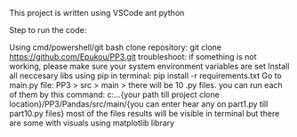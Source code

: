 This project is written using VSCode ant python

Step to run the code:

Using cmd/powershell/git bash clone repository: git clone https://github.com/Epukou/PP3.git troubleshoot: if something is not working, please make sure your system environment variables are set
Install all neccesary libs using pip in terminal: pip install -r requirements.txt
Go to main.py file: PP3 > src > main > there will be 10 .py files. you can run each of them by this command: c:...{your path till project clone location}/PP3/Pandas/src/main/{you can enter hear any on part1.py till part10.py files}
most of the files results will be visible in terminal but there are some with visuals using matplotlib library